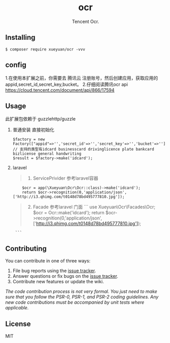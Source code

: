 <h1 align="center"> ocr </h1>

<p align="center"> Tencent Ocr.</p>


## Installing

```shell
$ composer require xueyuan/ocr -vvv
```
## config
 1.在使用本扩展之前，你需要去 腾讯云 注册账号，然后创建应用，获取应用的 appid,secret_id,secret_key,bucket。
 2.仔细阅读腾讯ocr api https://cloud.tencent.com/document/api/866/17594 
 
## Usage

此扩展包依赖于 guzzlehttp/guzzle 
1. 普通安装
    直接初始化
    ```
    $factory = new Factory(["appid"=>'','secret_id'=>'','secret_key'=>'','bucket'=>'']);
    // 支持的类型有idcard businesscard drivinglicence plate bankcard bizlicense general handwriting
    $result = $factory->make('idcard'); 
    
    ```
2. laravel
    > 1. ServicePrivider 参考laravel容器
    ```
        $ocr = app(\Xueyuan\Ocr\Ocr::class)->make('idcard');
        return $ocr->recognition(0,'application/json',['http://i3.qhimg.com/t0148d78bd495777810.jpg']);
    ```
    > 2. Facade  参考laravel 门面
        ```
        use Xueyuan\Ocr\Facades\Ocr;
        $ocr = Ocr::make('idcard');
        return $ocr->recognition(0,'application/json',['http://i3.qhimg.com/t0148d78bd495777810.jpg']);
        
        ```

## Contributing

You can contribute in one of three ways:

1. File bug reports using the [issue tracker](https://github.com/xueyuan/ocr/issues).
2. Answer questions or fix bugs on the [issue tracker](https://github.com/xueyuan/ocr/issues).
3. Contribute new features or update the wiki.

_The code contribution process is not very formal. You just need to make sure that you follow the PSR-0, PSR-1, and PSR-2 coding guidelines. Any new code contributions must be accompanied by unit tests where applicable._

## License

MIT
